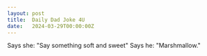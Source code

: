 ```yaml
---
layout: post
title:  Daily Dad Joke 4U
date:   2024-03-29T00:00:00Z
---
```

Says she: "Say something soft and sweet" Says he: "Marshmallow."

